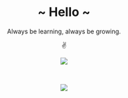 <h1 align="center">~ Hello ~</h1>

<p align="center">Always be learning, always be growing.</p>
<p align="center">✌️</p>

<p align="center">
  <img src="https://github.com/user-attachments/assets/6b8f7080-de54-454c-a119-555e4a63b9d1" />
</p>

<br />

<p align="center">
  <img src="https://github.com/user-attachments/assets/eb18723f-18a3-425b-8ff4-6548fbed75eb" />
</p>
